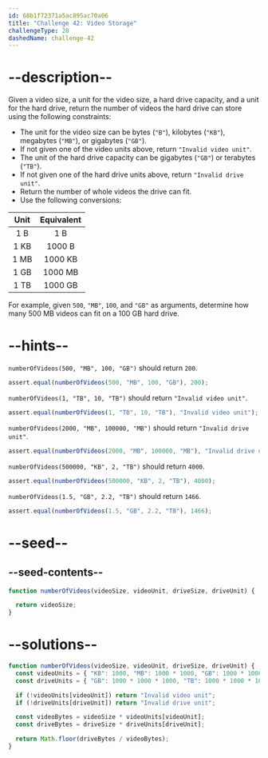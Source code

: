 ```yaml
---
id: 68b1f72371a5ac895ac70a06
title: "Challenge 42: Video Storage"
challengeType: 28
dashedName: challenge-42
---
```


# --description--

Given a video size, a unit for the video size, a hard drive capacity, and a unit for the hard drive, return the number of videos the hard drive can store using the following constraints:

- The unit for the video size can be bytes (`"B"`), kilobytes (`"KB"`), megabytes (`"MB"`), or gigabytes (`"GB"`).
- If not given one of the video units above, return `"Invalid video unit"`.
- The unit of the hard drive capacity can be gigabytes (`"GB"`) or terabytes (`"TB"`).
- If not given one of the hard drive units above, return `"Invalid drive unit"`.
- Return the number of whole videos the drive can fit.
- Use the following conversions:

| Unit | Equivalent |
|:----:|:----------:|
| 1 B  |   1 B      |
| 1 KB |   1000 B   |
| 1 MB |   1000 KB  |
| 1 GB |   1000 MB  |
| 1 TB |   1000 GB  |

For example, given `500`, `"MB"`, `100`, and `"GB"` as arguments, determine how many 500 MB videos can fit on a 100 GB hard drive.

# --hints--

`numberOfVideos(500, "MB", 100, "GB")` should return `200`.

```js
assert.equal(numberOfVideos(500, "MB", 100, "GB"), 200);
```

`numberOfVideos(1, "TB", 10, "TB")` should return `"Invalid video unit"`.

```js
assert.equal(numberOfVideos(1, "TB", 10, "TB"), "Invalid video unit");
```

`numberOfVideos(2000, "MB", 100000, "MB")` should return `"Invalid drive unit"`.

```js
assert.equal(numberOfVideos(2000, "MB", 100000, "MB"), "Invalid drive unit");
```

`numberOfVideos(500000, "KB", 2, "TB")` should return `4000`.

```js
assert.equal(numberOfVideos(500000, "KB", 2, "TB"), 4000);
```

`numberOfVideos(1.5, "GB", 2.2, "TB")` should return `1466`.

```js
assert.equal(numberOfVideos(1.5, "GB", 2.2, "TB"), 1466);
```

# --seed--

## --seed-contents--

```js
function numberOfVideos(videoSize, videoUnit, driveSize, driveUnit) {

  return videoSize;
}
```

# --solutions--

```js
function numberOfVideos(videoSize, videoUnit, driveSize, driveUnit) {
  const videoUnits = { "KB": 1000, "MB": 1000 * 1000, "GB": 1000 * 1000 * 1000 };
  const driveUnits = { "GB": 1000 * 1000 * 1000, "TB": 1000 * 1000 * 1000 * 1000 };

  if (!videoUnits[videoUnit]) return "Invalid video unit";
  if (!driveUnits[driveUnit]) return "Invalid drive unit";

  const videoBytes = videoSize * videoUnits[videoUnit];
  const driveBytes = driveSize * driveUnits[driveUnit];

  return Math.floor(driveBytes / videoBytes);
}
```
